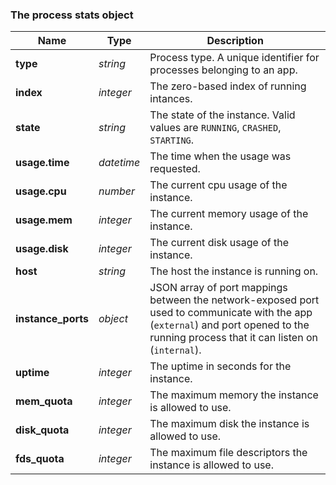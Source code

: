 ### The process stats object

Name | Type | Description
---- | ---- | -----------
**type** | _string_ | Process type. A unique identifier for processes belonging to an app.
**index** | _integer_ | The zero-based index of running intances.
**state** | _string_ | The state of the instance. Valid values are `RUNNING`, `CRASHED`, `STARTING`.
**usage.time** | _datetime_ | The time when the usage was requested.
**usage.cpu** | _number_ | The current cpu usage of the instance.
**usage.mem** | _integer_ | The current memory usage of the instance.
**usage.disk** | _integer_ | The current disk usage of the instance.
**host** | _string_ | The host the instance is running on.
**instance_ports** | _object_ | JSON array of port mappings between the network-exposed port used to communicate with the app (`external`) and port opened to the running process that it can listen on (`internal`).
**uptime** | _integer_ | The uptime in seconds for the instance.
**mem_quota** | _integer_ | The maximum memory the instance is allowed to use.
**disk_quota** | _integer_ | The maximum disk the instance is allowed to use.
**fds_quota** | _integer_ | The maximum file descriptors the instance is allowed to use.
